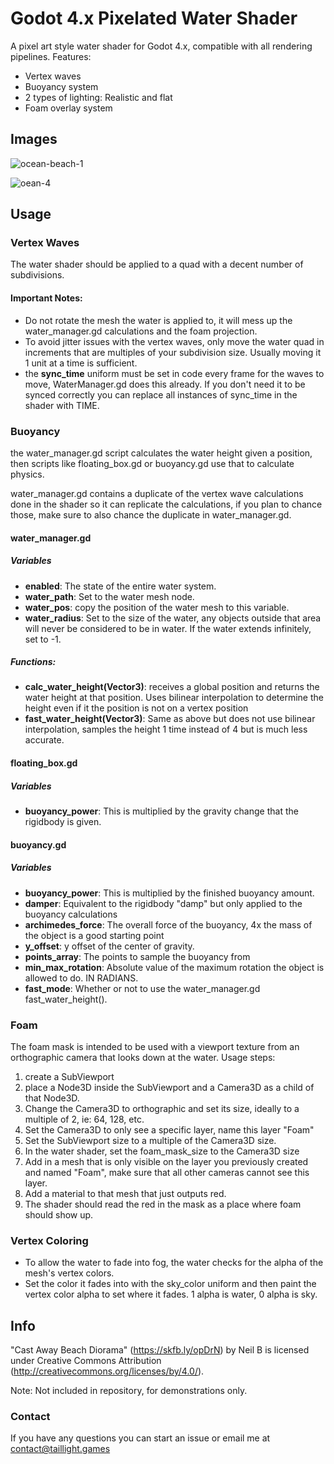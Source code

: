 # Godot 4.x Pixelated Water Shader

A pixel art style water shader for Godot 4.x, compatible with all rendering pipelines.
Features:
- Vertex waves
- Buoyancy system
- 2 types of lighting: Realistic and flat
- Foam overlay system

## Images

![ocean-beach-1](https://github.com/user-attachments/assets/b0f01c26-6a94-4d19-9c83-203ab489e7cc)

![oean-4](https://github.com/user-attachments/assets/613abd2c-3d9d-4634-980f-0fb424f303e3)

## Usage

### Vertex Waves

The water shader should be applied to a quad with a decent number of subdivisions.
#### Important Notes:
- Do not rotate the mesh the water is applied to, it will mess up the water_manager.gd calculations and the foam projection.
- To avoid jitter issues with the vertex waves, only move the water quad in increments that are multiples of your subdivision size. Usually moving it 1 unit at a time is sufficient.
- the **sync_time** uniform must be set in code every frame for the waves to move, WaterManager.gd does this already. If you don't need it to be synced correctly you can replace all instances of sync_time in the shader with TIME.

### Buoyancy

the water_manager.gd script calculates the water height given a position, then scripts like floating_box.gd or buoyancy.gd use that to calculate physics.

water_manager.gd contains a duplicate of the vertex wave calculations done in the shader so it can replicate the calculations, if you plan to chance those, make sure to also chance the duplicate in water_manager.gd.

#### water_manager.gd
##### Variables
- **enabled**: The state of the entire water system.
- **water_path**: Set to the water mesh node.
- **water_pos**: copy the position of the water mesh to this variable.
- **water_radius**: Set to the size of the water, any objects outside that area will never be considered to be in water. If the water extends infinitely, set to -1.

##### Functions:
- **calc_water_height(Vector3)**: receives a global position and returns the water height at that position. Uses bilinear interpolation to determine the height even if it the position is not on a vertex position
- **fast_water_height(Vector3)**: Same as above but does not use bilinear interpolation, samples the height 1 time instead of 4 but is much less accurate.

#### floating_box.gd
##### Variables
- **buoyancy_power**: This is multiplied by the gravity change that the rigidbody is given.

#### buoyancy.gd
##### Variables
- **buoyancy_power**: This is multiplied by the finished buoyancy amount.
- **damper**: Equivalent to the rigidbody "damp" but only applied to the buoyancy calculations
- **archimedes_force**: The overall force of the buoyancy, 4x the mass of the object is a good starting point
- **y_offset**: y offset of the center of gravity.
- **points_array**: The points to sample the buoyancy from
- **min_max_rotation**: Absolute value of the maximum rotation the object is allowed to do. IN RADIANS.
- **fast_mode**: Whether or not to use the water_manager.gd fast_water_height().

### Foam

The foam mask is intended to be used with a viewport texture from an orthographic camera that looks down at the water.
Usage steps:
1. create a SubViewport
2. place a Node3D inside the SubViewport and a Camera3D as a child of that Node3D.
3. Change the Camera3D to orthographic and set its size, ideally to a multiple of 2, ie: 64, 128, etc.
4. Set the Camera3D to only see a specific layer, name this layer "Foam"
5. Set the SubViewport size to a multiple of the Camera3D size.
6. In the water shader, set the foam_mask_size to the Camera3D size
7. Add in a mesh that is only visible on the layer you previously created and named "Foam", make sure that all other cameras cannot see this layer.
8. Add a material to that mesh that just outputs red.
9. The shader should read the red in the mask as a place where foam should show up.

### Vertex Coloring

- To allow the water to fade into fog, the water checks for the alpha of the mesh's vertex colors.
- Set the color it fades into with the sky_color uniform and then paint the vertex color alpha to set where it fades. 1 alpha is water, 0 alpha is sky.

## Info

"Cast Away Beach Diorama" (https://skfb.ly/opDrN) by Neil B is licensed under Creative Commons Attribution (http://creativecommons.org/licenses/by/4.0/).

Note: Not included in repository, for demonstrations only.

### Contact

If you have any questions you can start an issue or email me at contact@taillight.games

